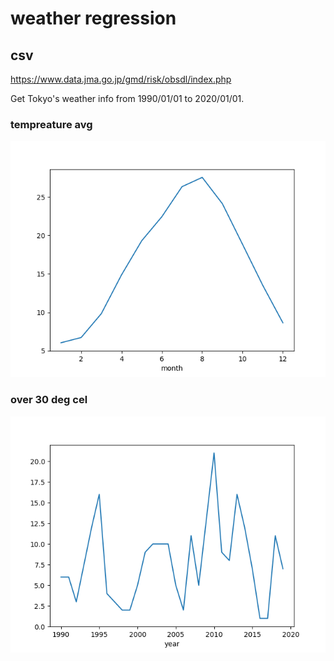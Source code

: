 # weather regression

## csv

https://www.data.jma.go.jp/gmd/risk/obsdl/index.php

Get Tokyo's weather info from 1990/01/01 to 2020/01/01.

### tempreature avg

![tempreature_avg](./01_tempreature_avg.png)

### over 30 deg cel

![over_30_deg](./02_over_30deg_year.png)
